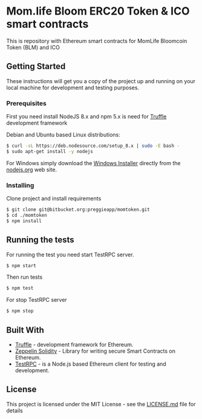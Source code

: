 # Mom.life Bloom ERC20 Token & ICO smart contracts

This is repository with Ethereum smart contracts for MomLife Bloomcoin Token (BLM) and ICO

## Getting Started

These instructions will get you a copy of the project up and running on your local machine for development and testing purposes.

### Prerequisites

First you need install NodeJS 8.x and npm 5.x is need for [Truffle](http://truffleframework.com/) development framework 

Debian and Ubuntu based Linux distributions:
```Bash
$ curl -sL https://deb.nodesource.com/setup_8.x | sudo -E bash -
$ sudo apt-get install -y nodejs
```
For Windows simply download the [Windows Installer](http://nodejs.org/#download) directly from the [nodejs.org](http://nodejs.org/) web site.

### Installing

Clone  project and install requirements
```Bash
$ git clone git@bitbucket.org:preggieapp/momtoken.git
$ cd ./momtoken 
$ npm install
```

## Running the tests

For running the test you need start TestRPC server.
```Bash
$ npm start
```

Then run tests
```Bash
$ npm test
```

For stop TestRPC server
```Bash
$ npm stop
```

## Built With

* [Truffle](http://truffleframework.com) - development framework for Ethereum.
* [Zeppelin Solidity](https://github.com/OpenZeppelin/zeppelin-solidity) - Library for writing secure Smart Contracts on Ethereum.
* [TestRPC](https://github.com/ethereumjs/testrpc) - is a Node.js based Ethereum client for testing and development.

## License

This project is licensed under the MIT License - see the [LICENSE.md](LICENSE.md) file for details

